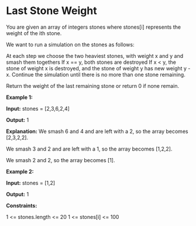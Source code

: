 # Last Stone Weight
You are given an array of integers stones where stones[i] represents the weight of the ith stone.

We want to run a simulation on the stones as follows:

At each step we choose the two heaviest stones, with weight x and y and smash them togethers
If x == y, both stones are destroyed
If x < y, the stone of weight x is destroyed, and the stone of weight y has new weight y - x.
Continue the simulation until there is no more than one stone remaining.

Return the weight of the last remaining stone or return 0 if none remain.

**Example 1:**

**Input:** stones = [2,3,6,2,4]

**Output:** 1

**Explanation:**
We smash 6 and 4 and are left with a 2, so the array becomes [2,3,2,2].

We smash 3 and 2 and are left with a 1, so the array becomes [1,2,2].

We smash 2 and 2, so the array becomes [1].

**Example 2:**

**Input:** stones = [1,2]

**Output:** 1

**Constraints:**

1 <= stones.length <= 20
1 <= stones[i] <= 100
